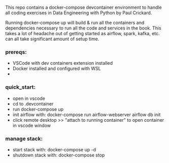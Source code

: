 This repo contains a docker-compose devcontainer environment to handle all 
coding exercises in Data Engineering with Python by Paul Crickard.

Running docker-compose up will build & run all the containers and dependencies
necessary to run all the code and services in the book. This takes a lot of headache
out of getting started as airflow, spark, kafka, etc. can all take significant amount of setup time.


### prereqs:
- VSCode with dev containers extension installed
- Docker installed and configured with WSL
- 
### quick_start:
- open in vscode
- cd to .devcontainer
- run docker-compose up
- init airflow with: docker-compose run airflow-webserver airflow db init
- click remote desktop >> "attach to running container" to open container in vscode window

### manage stack:
- start stack with: docker-compose up -d
- shutdown stack with: docker-compose stop
